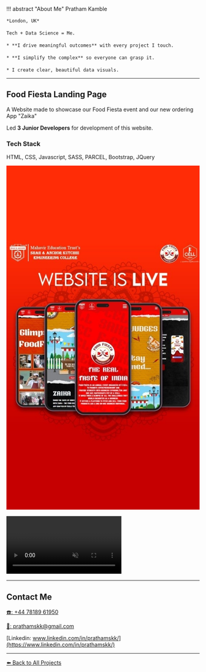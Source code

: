 !!! abstract "About Me"
    Pratham Kamble

    *London, UK*

    Tech + Data Science = Me.

    * **I drive meaningful outcomes** with every project I touch.

    * **I simplify the complex** so everyone can grasp it.

    * I create clear, beautiful data visuals.

---


## Food Fiesta Landing Page

A Website made to showcase our Food Fiesta event and our new ordering App "Zaika"

Led **3 Junior Developers** for development of this website. 

### Tech Stack
HTML, CSS, Javascript, SASS, PARCEL, Bootstrap, JQuery

![food fiesta website teaser](zaika_website.jpg)


<video controls autoplay muted>
<source src="../live_now.mp4" type="video/mp4">
</video>

---





## Contact Me

[☎️: +44 78189 61950](tel:+447818961950)

[📧: prathamskk@gmail.com](mailto:prathamskk@gmail.com)

[Linkedin: www.linkedin.com/in/prathamskk/](https://www.linkedin.com/in/prathamskk/)

---

[⬅️ Back to All Projects](index.md)